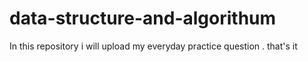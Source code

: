 # data-structure-and-algorithum
In this repository i will upload my everyday practice question . that's it 
